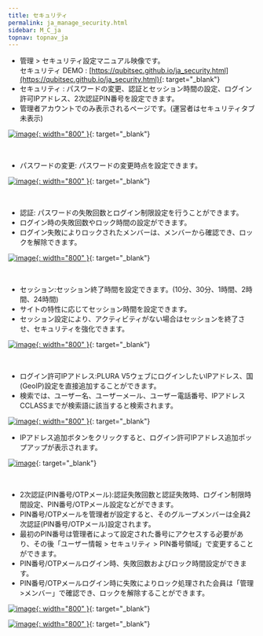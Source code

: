 ```yaml
---
title: セキュリティ
permalink: ja_manage_security.html
sidebar: M_C_ja
topnav: topnav_ja
---
```


- 管理 > セキュリティ設定マニュアル映像です。   
セキュリティ DEMO : [https://qubitsec.github.io/ja_security.html](https://qubitsec.github.io/ja_security.html){: target="_blank"}
- セキュリティ : パスワードの変更、認証とセッション時間の設定、ログイン許可IPアドレス、2次認証PIN番号を設定できます。   
- 管理者アカウントでのみ表示されるページです。(運営者はセキュリティタブ未表示)

 [![image](/docs/images/Manual/common/manage/security/7.png){: width="800" }](/docs/images/Manual/common/manage/security/7.png){: target="_blank"}

<br />

- パスワードの変更: パスワードの変更時点を設定できます。

[![image](/docs/images/Manual/common/manage/security/8.png){: width="800" }](/docs/images/Manual/common/manage/security/8.png){: target="_blank"}

<br />

- 認証: パスワードの失敗回数とログイン制限設定を行うことができます。
- ログイン時の失敗回数やロック時間の設定ができます。
- ログイン失敗によりロックされたメンバーは、メンバーから確認でき、ロックを解除できます。
 
[![image](/docs/images/Manual/common/manage/security/2.png){: width="800" }](/docs/images/Manual/common/manage/security/2.png){: target="_blank"}

<br />

- セッション:セッション終了時間を設定できます。(10分、30分、1時間、2時間、24時間)
- サイトの特性に応じてセッション時間を設定できます。
- セッション設定により、アクティビティがない場合はセッションを終了させ、セキュリティを強化できます。
 
[![image](/docs/images/Manual/common/manage/security/3.png){: width="800" }](/docs/images/Manual/common/manage/security/3.png){: target="_blank"}

<br />

- ログイン許可IPアドレス:PLURA V5ウェブにログインしたいIPアドレス、国(GeoIP)設定を直接追加することができます。
- 検索では、ユーザー名、ユーザーメール、ユーザー電話番号、IPアドレスCCLASSまでが検索語に該当すると検索されます。

 [![image](/docs/images/Manual/common/manage/security/011.png){: width="800" }](/docs/images/Manual/common/manage/security/011.png){: target="_blank"}   

- IPアドレス追加ボタンをクリックすると、ログイン許可IPアドレス追加ポップアップが表示されます。

[![image](/docs/images/Manual/common/manage/security/5.png)](/docs/images/Manual/common/manage/security/5.png){: target="_blank"}

<br />

- 2次認証(PIN番号/OTPメール):認証失敗回数と認証失敗時、ログイン制限時間設定、PIN番号/OTPメール設定などができます。
- PIN番号/OTPメールを管理者が設定すると、そのグループメンバーは全員2次認証(PIN番号/OTPメール)設定されます。
- 最初のPIN番号は管理者によって設定された番号にアクセスする必要があり、その後「ユーザー情報 > セキュリティ > PIN番号領域」で変更することができます。
- PIN番号/OTPメールログイン時、失敗回数およびロック時間設定ができます。
- PIN番号/OTPメールログイン時に失敗によりロック処理された会員は「管理>メンバー」で確認でき、ロックを解除することができます。

 [![image](/docs/images/Manual/common/manage/security/6.png){: width="800" }](/docs/images/Manual/common/manage/security/6.png){: target="_blank"}

 [![image](/docs/images/Manual/common/manage/security/10.png){: width="800" }](/docs/images/Manual/common/manage/security/10.png){: target="_blank"}